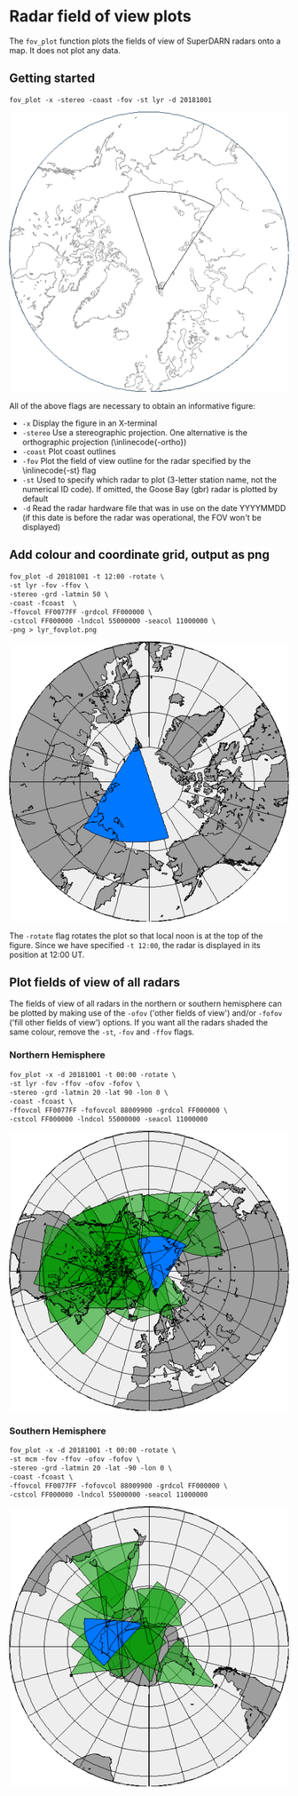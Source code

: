 # Radar field of view plots
The `fov_plot` function plots the fields of view of SuperDARN radars onto a map. It does not plot any data.

## Getting started
```
fov_plot -x -stereo -coast -fov -st lyr -d 20181001
```

![!](figures/fovplot1.png)

All of the above flags are necessary to obtain an informative figure:

- `-x` Display the figure in an X-terminal
- `-stereo` Use a stereographic projection. One alternative is the orthographic projection (\inlinecode{-ortho})
- `-coast` Plot coast outlines
- `-fov` Plot the field of view outline for the radar specified by the \inlinecode{-st} flag
- `-st` Used to specify which radar to plot (3-letter station name, not the numerical ID code). If omitted, the Goose Bay (gbr) radar is plotted by default
- `-d` Read the radar hardware file that was in use on the date YYYYMMDD (if this date is before the radar was operational, the FOV won't be displayed)


## Add colour and coordinate grid, output as png
```
fov_plot -d 20181001 -t 12:00 -rotate \
-st lyr -fov -ffov \
-stereo -grd -latmin 50 \
-coast -fcoast  \
-ffovcol FF0077FF -grdcol FF000000 \
-cstcol FF000000 -lndcol 55000000 -seacol 11000000 \
-png > lyr_fovplot.png
```
![!](figures/fovplot2.png)

The `-rotate` flag rotates the plot so that local noon is at the top of the figure. Since we have specified `-t 12:00`, the radar is displayed in its position at 12:00 UT.



## Plot fields of view of all radars
The fields of view of all radars in the northern or southern hemisphere can be plotted by making use of the `-ofov` ('other fields of view') and/or `-fofov` ('fill other fields of view') options. If you want all the radars shaded the same colour, remove the `-st`, `-fov` and `-ffov` flags.


### Northern Hemisphere
```
fov_plot -x -d 20181001 -t 00:00 -rotate \
-st lyr -fov -ffov -ofov -fofov \
-stereo -grd -latmin 20 -lat 90 -lon 0 \
-coast -fcoast \
-ffovcol FF0077FF -fofovcol 88009900 -grdcol FF000000 \
-cstcol FF000000 -lndcol 55000000 -seacol 11000000
```
![!](figures/fovplot3.png)


### Southern Hemisphere 
```
fov_plot -x -d 20181001 -t 00:00 -rotate \
-st mcm -fov -ffov -ofov -fofov \
-stereo -grd -latmin 20 -lat -90 -lon 0 \
-coast -fcoast \
-ffovcol FF0077FF -fofovcol 88009900 -grdcol FF000000 \
-cstcol FF000000 -lndcol 55000000 -seacol 11000000
```
![!](figures/fovplot4.png)





